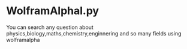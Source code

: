 # WolframAlphal.py
You can search any question about physics,biology,maths,chemistry,enginnering and so many fields using wolframalpha 
